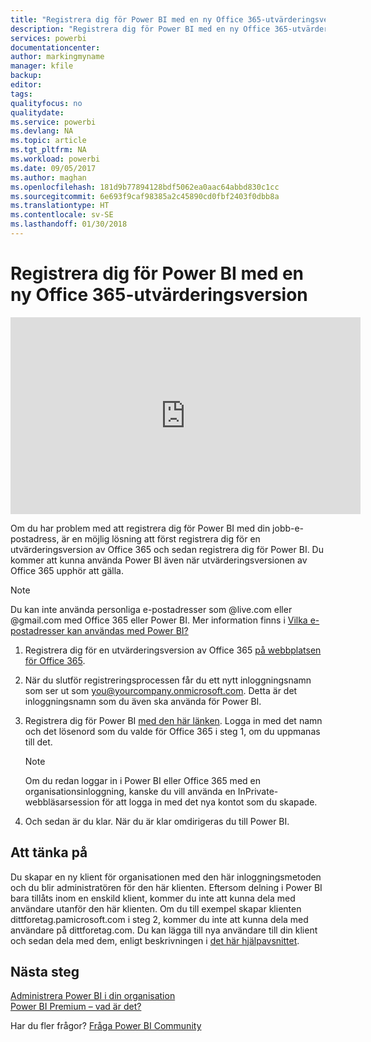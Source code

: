 ```yaml
---
title: "Registrera dig för Power BI med en ny Office 365-utvärderingsversion"
description: "Registrera dig för Power BI med en ny Office 365-utvärderingsversion"
services: powerbi
documentationcenter: 
author: markingmyname
manager: kfile
backup: 
editor: 
tags: 
qualityfocus: no
qualitydate: 
ms.service: powerbi
ms.devlang: NA
ms.topic: article
ms.tgt_pltfrm: NA
ms.workload: powerbi
ms.date: 09/05/2017
ms.author: maghan
ms.openlocfilehash: 181d9b77894128bdf5062ea0aac64abbd830c1cc
ms.sourcegitcommit: 6e693f9caf98385a2c45890cd0fbf2403f0dbb8a
ms.translationtype: HT
ms.contentlocale: sv-SE
ms.lasthandoff: 01/30/2018
---
```

# <a name="signing-up-for-power-bi-with-a-new-office-365-trial"></a>Registrera dig för Power BI med en ny Office 365-utvärderingsversion
<iframe width="560" height="315" src="https://www.youtube.com/embed/gbSuFST-Nx4?showinfo=0" frameborder="0" allowfullscreen></iframe>

Om du har problem med att registrera dig för Power BI med din jobb-e-postadress, är en möjlig lösning att först registrera dig för en utvärderingsversion av Office 365 och sedan registrera dig för Power BI.  Du kommer att kunna använda Power BI även när utvärderingsversionen av Office 365 upphör att gälla.

> [!NOTE]
> Du kan inte använda personliga e-postadresser som @live.com eller @gmail.com med Office 365 eller Power BI. Mer information finns i [Vilka e-postadresser kan användas med Power BI?](service-self-service-signup-for-power-bi.md#what-email-address-can-be-used-with-power-bi)
> 
> 

1. Registrera dig för en utvärderingsversion av Office 365 [på webbplatsen för Office 365](https://go.microsoft.com/fwlink/p/?LinkID=403802).
2. När du slutför registreringsprocessen får du ett nytt inloggningsnamn som ser ut som you@yourcompany.onmicrosoft.com.  Detta är det inloggningsnamn som du även ska använda för Power BI.
3. Registrera dig för Power BI [med den här länken](https://portal.office.com/Start/Confirm?Sku=a403ebcc-fae0-4ca2-8c8c-7a907fd6c235&ru=https%3A%2F%2Fapp.powerbi.com%3FredirectedFromSignup%3D1%26noSignUpCheck%3D1).  Logga in med det namn och det lösenord som du valde för Office 365 i steg 1, om du uppmanas till det.
   
   > [!NOTE]
   > Om du redan loggar in i Power BI eller Office 365 med en organisationsinloggning, kanske du vill använda en InPrivate-webbläsarsession för att logga in med det nya kontot som du skapade.
   > 
   > 
4. Och sedan är du klar.  När du är klar omdirigeras du till Power BI.

## <a name="important-considerations"></a>Att tänka på
Du skapar en ny klient för organisationen med den här inloggningsmetoden och du blir administratören för den här klienten.  Eftersom delning i Power BI bara tillåts inom en enskild klient, kommer du inte att kunna dela med användare utanför den här klienten.  Om du till exempel skapar klienten dittforetag.pamicrosoft.com i steg 2, kommer du inte att kunna dela med användare på dittforetag.com.  Du kan lägga till nya användare till din klient och sedan dela med dem, enligt beskrivningen i [det här hjälpavsnittet](https://support.office.com/en-sg/article/Add-users-individually-to-Office-365---Admin-Help-1970f7d6-03b5-442f-b385-5880b9c256ec?ui=en-US&rs=en-SG&ad=SG).

## <a name="next-steps"></a>Nästa steg
[Administrera Power BI i din organisation](service-admin-administering-power-bi-in-your-organization.md)  
[Power BI Premium – vad är det?](service-premium.md)  

Har du fler frågor? [Fråga Power BI Community](http://community.powerbi.com/)

